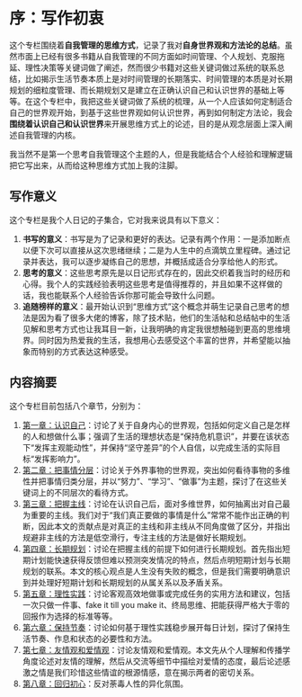 # 序：写作初衷
这个专栏围绕着**自我管理的思维方式**，记录了我对**自身世界观和方法论的总结**。虽然市面上已经有很多书籍从自我管理的不同方面如时间管理、个人规划、克服拖延、理性决策等关键词做了阐述，然而很少书籍对这些关键词做过系统的联系总结，比如揭示生活节奏本质上是对时间管理的长期落实、时间管理的本质是对长期规划的细粒度管理、而长期规划又是建立在正确认识自己和认识世界的基础上等等。在这个专栏中，我把这些关键词做了系统的梳理，从一个人应该如何定制适合自己的世界观开始，到基于这些世界观如何认识世界，再到如何制定方法论，我会**围绕着认识自己和认识世界**来开展思维方式上的论述，目的是从观念层面上深入阐述自我管理的内核。

我当然不是第一个思考自我管理这个主题的人，但是我能结合个人经验和理解逻辑把它写出来，从而给这种思维方式加上我的注脚。

## 写作意义
这个专栏是我个人日记的子集合，它对我来说具有以下意义：
1. **书写的意义**：书写是为了记录和更好的表达。记录有两个作用：一是添加断点以便下次可以直接从这次思绪继续；二是为人生中的点滴筑立里程碑。通过记录并表达，我可以逐步凝练自己的思想，并概括成适合分享给他人的形式。
2. **思考的意义**：这些思考原先是以日记形式存在的，因此交织着我当时的经历和心得。我个人的实践经验表明这些思考是值得推荐的，并且如果不这样做的话，我也能联系个人经验告诉你那可能会导致什么问题。
3. **追随榜样的意义**：最开始认识到“思维方式”这个概念并萌生记录自己思考的想法是因为看了很多大佬的博客，除了技术贴，他们的生活帖和总结帖中的生活见解和思考方式也让我耳目一新，让我明确的肯定我很想触碰到更高的思维境界。同时因为热爱我的生活，我想用心去感受这个丰富的世界，并希望能以抽象而特别的方式表达这种感受。

## 内容摘要
这个专栏目前包括八个章节，分别为：
1. [第一章：认识自己](columns/C1.md)：讨论了关于自身内心的世界观，包括如何定义自己是怎样的人和想做什么事；强调了生活的理想状态是“保持危机意识”，并要在该状态下“发挥主观能动性”，并保持“坚守差异”的个人自信，以完成生活的实际目标“发挥影响力”。
2. [第二章：把事情分层](columns/C2.md)：讨论关于外界事物的世界观，突出如何看待事物的多维性并把事情归类分层，并以“努力”、“学习”、“做事”为主题，探讨了在这些关键词上的不同层次的看待方式。
3. [第三章：把握主线](columns/C3.md)：讨论在认识自己后，面对多维世界，如何抽离出对自己最为重要的主线。我们对于“我们真正要做的事情是什么”常常不能作出正确的判断，因此本文的贡献点是对真正的主线和非主线从不同角度做了区分，并指出规避非主线的方法是低空滑行，专注主线的方法是做好长期规划。
4. [第四章：长期规划](columns/C4.md)：讨论在把握主线的前提下如何进行长期规划。首先指出短期计划能快速获得反馈但难以预测突发情况的特点，然后点明短期计划与长期规划的联系。本文的核心观点是人生没有失败的概念，但是我们需要明确意识到并处理好短期计划和长期规划的从属关系以及矛盾关系。
5. [第五章：理性实践](columns/C5.md)：讨论客观高效地做事或完成任务的实用方法和建议，包括一次只做一件事、fake it till you make it、终局思维、把能获得严格大于零的回报作为选择的标准等等。
6. [第六章：保持节奏](columns/C6.md)：讨论如何基于理性实践稳步展开每日计划，探讨了保持生活节奏、作息和状态的必要性和方法。
7. [第七章：友情观和爱情观](columns/C7.md)：讨论友情观和爱情观。本文先从个人理解和传播学角度论述对友情的理解，然后从交流等细节中描绘对爱情的态度，最后论述感激之情是我们珍惜这些情谊的根源情感，意在揭示两者的密切关系。
8. [第八章：回归初心](columns/C8.md)：反对荼毒人性的异化氛围。
